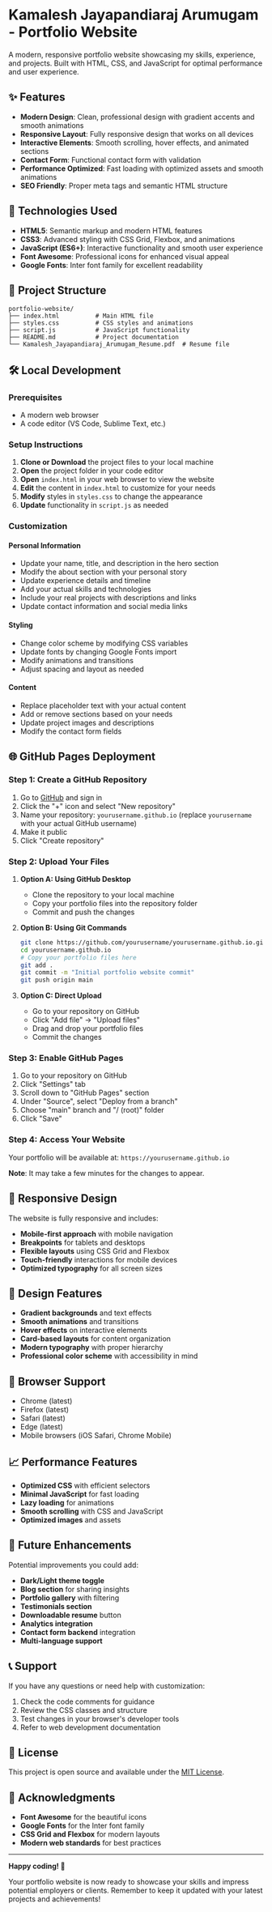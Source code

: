 # Kamalesh Jayapandiaraj Arumugam - Portfolio Website

A modern, responsive portfolio website showcasing my skills, experience, and projects. Built with HTML, CSS, and JavaScript for optimal performance and user experience.

## ✨ Features

- **Modern Design**: Clean, professional design with gradient accents and smooth animations
- **Responsive Layout**: Fully responsive design that works on all devices
- **Interactive Elements**: Smooth scrolling, hover effects, and animated sections
- **Contact Form**: Functional contact form with validation
- **Performance Optimized**: Fast loading with optimized assets and smooth animations
- **SEO Friendly**: Proper meta tags and semantic HTML structure

## 🚀 Technologies Used

- **HTML5**: Semantic markup and modern HTML features
- **CSS3**: Advanced styling with CSS Grid, Flexbox, and animations
- **JavaScript (ES6+)**: Interactive functionality and smooth user experience
- **Font Awesome**: Professional icons for enhanced visual appeal
- **Google Fonts**: Inter font family for excellent readability

## 📁 Project Structure

```
portfolio-website/
├── index.html          # Main HTML file
├── styles.css          # CSS styles and animations
├── script.js           # JavaScript functionality
├── README.md           # Project documentation
└── Kamalesh_Jayapandiaraj_Arumugam_Resume.pdf  # Resume file
```

## 🛠️ Local Development

### Prerequisites
- A modern web browser
- A code editor (VS Code, Sublime Text, etc.)

### Setup Instructions

1. **Clone or Download** the project files to your local machine
2. **Open** the project folder in your code editor
3. **Open** `index.html` in your web browser to view the website
4. **Edit** the content in `index.html` to customize for your needs
5. **Modify** styles in `styles.css` to change the appearance
6. **Update** functionality in `script.js` as needed

### Customization

#### Personal Information
- Update your name, title, and description in the hero section
- Modify the about section with your personal story
- Update experience details and timeline
- Add your actual skills and technologies
- Include your real projects with descriptions and links
- Update contact information and social media links

#### Styling
- Change color scheme by modifying CSS variables
- Update fonts by changing Google Fonts import
- Modify animations and transitions
- Adjust spacing and layout as needed

#### Content
- Replace placeholder text with your actual content
- Add or remove sections based on your needs
- Update project images and descriptions
- Modify the contact form fields

## 🌐 GitHub Pages Deployment

### Step 1: Create a GitHub Repository

1. Go to [GitHub](https://github.com) and sign in
2. Click the "+" icon and select "New repository"
3. Name your repository: `yourusername.github.io` (replace `yourusername` with your actual GitHub username)
4. Make it public
5. Click "Create repository"

### Step 2: Upload Your Files

1. **Option A: Using GitHub Desktop**
   - Clone the repository to your local machine
   - Copy your portfolio files into the repository folder
   - Commit and push the changes

2. **Option B: Using Git Commands**
   ```bash
   git clone https://github.com/yourusername/yourusername.github.io.git
   cd yourusername.github.io
   # Copy your portfolio files here
   git add .
   git commit -m "Initial portfolio website commit"
   git push origin main
   ```

3. **Option C: Direct Upload**
   - Go to your repository on GitHub
   - Click "Add file" → "Upload files"
   - Drag and drop your portfolio files
   - Commit the changes

### Step 3: Enable GitHub Pages

1. Go to your repository on GitHub
2. Click "Settings" tab
3. Scroll down to "GitHub Pages" section
4. Under "Source", select "Deploy from a branch"
5. Choose "main" branch and "/ (root)" folder
6. Click "Save"

### Step 4: Access Your Website

Your portfolio will be available at: `https://yourusername.github.io`

**Note**: It may take a few minutes for the changes to appear.

## 📱 Responsive Design

The website is fully responsive and includes:

- **Mobile-first approach** with mobile navigation
- **Breakpoints** for tablets and desktops
- **Flexible layouts** using CSS Grid and Flexbox
- **Touch-friendly** interactions for mobile devices
- **Optimized typography** for all screen sizes

## 🎨 Design Features

- **Gradient backgrounds** and text effects
- **Smooth animations** and transitions
- **Hover effects** on interactive elements
- **Card-based layouts** for content organization
- **Modern typography** with proper hierarchy
- **Professional color scheme** with accessibility in mind

## 🔧 Browser Support

- Chrome (latest)
- Firefox (latest)
- Safari (latest)
- Edge (latest)
- Mobile browsers (iOS Safari, Chrome Mobile)

## 📈 Performance Features

- **Optimized CSS** with efficient selectors
- **Minimal JavaScript** for fast loading
- **Lazy loading** for animations
- **Smooth scrolling** with CSS and JavaScript
- **Optimized images** and assets

## 🚀 Future Enhancements

Potential improvements you could add:

- **Dark/Light theme toggle**
- **Blog section** for sharing insights
- **Portfolio gallery** with filtering
- **Testimonials section**
- **Downloadable resume** button
- **Analytics integration**
- **Contact form backend** integration
- **Multi-language support**

## 📞 Support

If you have any questions or need help with customization:

1. Check the code comments for guidance
2. Review the CSS classes and structure
3. Test changes in your browser's developer tools
4. Refer to web development documentation

## 📄 License

This project is open source and available under the [MIT License](LICENSE).

## 🙏 Acknowledgments

- **Font Awesome** for the beautiful icons
- **Google Fonts** for the Inter font family
- **CSS Grid and Flexbox** for modern layouts
- **Modern web standards** for best practices

---

**Happy coding! 🎉**

Your portfolio website is now ready to showcase your skills and impress potential employers or clients. Remember to keep it updated with your latest projects and achievements!
